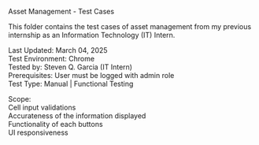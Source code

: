 Asset Management - Test Cases

This folder contains the test cases of asset management from my previous internship as an Information Technology (IT) Intern. <br>

Last Updated: March 04, 2025 <br>
Test Environment: Chrome <br>
Tested by: Steven Q. Garcia (IT Intern) <br>
Prerequisites: User must be logged with admin role <br>
Test Type: Manual | Functional Testing <br>

Scope: <br>
Cell input validations <br>
Accurateness of the information displayed <br>
Functionality of each buttons <br>
UI responsiveness <br>

